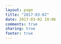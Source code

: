 ```yaml
---
layout: page
title: "2017-03-02"
date: 2017-03-02 19:06
comments: true
sharing: true
footer: true
---
```

